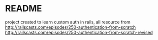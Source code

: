 # README
project created to learn custom auth in rails, all resource from
http://railscasts.com/episodes/250-authentication-from-scratch
http://railscasts.com/episodes/250-authentication-from-scratch-revised